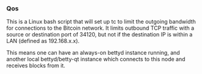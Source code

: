 ### Qos ###

This is a Linux bash script that will set up tc to limit the outgoing bandwidth for connections to the Bitcoin network. It limits outbound TCP traffic with a source or destination port of 34120, but not if the destination IP is within a LAN (defined as 192.168.x.x).

This means one can have an always-on bettyd instance running, and another local bettyd/betty-qt instance which connects to this node and receives blocks from it.

